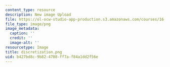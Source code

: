```yaml
---
content_type: resource
description: New image Upload
file: https://ol-ocw-studio-app-production.s3.amazonaws.com/courses/16-90-computational-methods-in-aerospace-engineering-spring-2014/b427bd8c9b824708ff7af84a1dd2f56e_discretization.png
file_type: image/png
image_metadata:
  caption: ''
  credit: ''
  image-alt: ''
resourcetype: Image
title: discretization.png
uid: b427bd8c-9b82-4708-ff7a-f84a1dd2f56e
---
```

